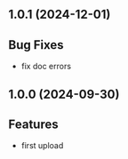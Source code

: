 ## 1.0.1 (2024-12-01)

## Bug Fixes

- fix doc errors

## 1.0.0 (2024-09-30)

## Features

- first upload
